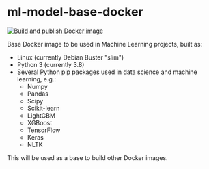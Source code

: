 # ml-model-base-docker

[![Build and publish Docker image](https://github.com/jgbustos/ml-model-base-docker/actions/workflows/main.yml/badge.svg)](https://github.com/jgbustos/ml-model-base-docker/actions/workflows/main.yml)

Base Docker image to be used in Machine Learning projects, built as:

* Linux (currently Debian Buster "slim")
* Python 3 (currently 3.8)
* Several Python pip packages used in data science and machine learning, e.g.:
   * Numpy
   * Pandas
   * Scipy
   * Scikit-learn
   * LightGBM
   * XGBoost
   * TensorFlow
   * Keras
   * NLTK

This will be used as a base to build other Docker images.

